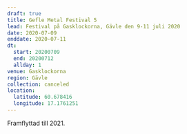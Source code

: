 ```yaml
---
draft: true
title: Gefle Metal Festival 5
lead: Festival på Gasklockorna, Gävle den 9-11 juli 2020
date: 2020-07-09
enddate: 2020-07-11
dt:
  start: 20200709
  end: 20200712
  allday: 1
venue: Gasklockorna
region: Gävle
collection: canceled
location:
  latitude: 60.678416
  longitude: 17.1761251
---
```

Framflyttad till 2021.